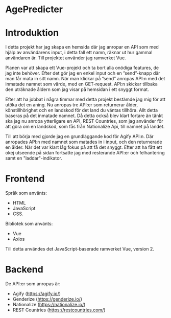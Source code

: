 # AgePredicter

# Introduktion
I detta projekt har jag skapa en hemsida där jag anropar en API som med hjälp av användarens input, i detta fall ett namn, räknar ut hur gammal användaren är. Till projektet använder jag ramverket Vue.

Planen var att skapa ett Vue-projekt och ta bort alla onödiga features, de jag inte behöver. Efter det gör jag en enkel input och en ”send”-knapp där man får mata in sitt namn. När man klickar på ”send” anropas API:n med det inmatade namnet som värde, med en GET-request. API:n skickar tillbaka den uträknade åldern som jag visar på hemsidan i ett snyggt format.

Efter att ha jobbat i några timmar med detta projekt bestämde jag mig för att utöka det en aning. Nu anropas tre API:er som returnerar ålder, könstillhörighet och en landskod för det land du väntas tillhöra. Allt detta baseras på det inmatade namnet. Då detta också blev klart fortare än tänkt ska jag nu anropa ytterligare en API, REST Countries, som jag använder för att göra om en landskod, som fås från Nationalize Api, till namnet på landet.

Till att börja med gjorde jag en grundläggande kod för Agify API:n. Där anropades API:n med namnet som matades in i input, och den returnerade en ålder. När det var klart låg fokus på att få det snyggt. Efter att ha fått ett okej utseende på sidan fortsatte jag med resterande API:er och felhantering samt en "laddar"-indikator.

# Frontend
Språk som använts: 
* HTML
* JavaScript
* CSS. 

Bibliotek som använts:
* Vue 
* Axios

Till detta användes det JavaScript-baserade ramverket Vue, version 2.

# Backend
De API:er som anropas är:
* Agify (https://agify.io/)
* Genderize (https://genderize.io/)
* Nationalize (https://nationalize.io/)
* REST Countries (https://restcountries.com/)
